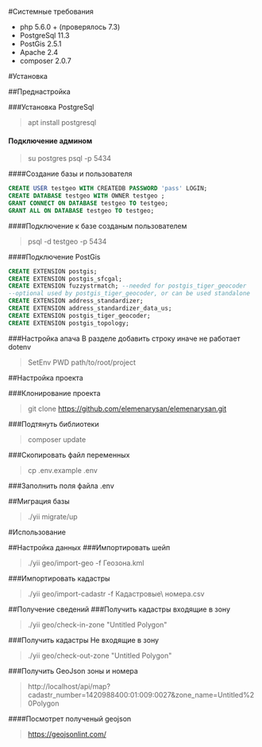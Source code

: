 #Системные требования 
- php 5.6.0 + (проверялось 7.3)
- PostgreSql 11.3
- PostGis 2.5.1
- Apache  2.4
- composer 2.0.7

#Установка

##Преднастройка

###Установка PostgreSql
> apt install postgresql

#### Подключение админом
> su postgres
> psql -p 5434

####Создание базы и пользователя
``` sql
CREATE USER testgeo WITH CREATEDB PASSWORD 'pass' LOGIN;
CREATE DATABASE testgeo WITH OWNER testgeo ;
GRANT CONNECT ON DATABASE testgeo TO testgeo;
GRANT ALL ON DATABASE testgeo TO testgeo;
```
####Подключение к базе созданым пользователем
> psql -d testgeo -p 5434 

####Подключение PostGis
``` sql
CREATE EXTENSION postgis;
CREATE EXTENSION postgis_sfcgal;
CREATE EXTENSION fuzzystrmatch; --needed for postgis_tiger_geocoder
--optional used by postgis_tiger_geocoder, or can be used standalone
CREATE EXTENSION address_standardizer;
CREATE EXTENSION address_standardizer_data_us;
CREATE EXTENSION postgis_tiger_geocoder;
CREATE EXTENSION postgis_topology;
```

###Настройка апача
В разделе добавить строку иначе не работает dotenv
> SetEnv PWD path/to/root/project

##Настройка проекта

###Клонирование проекта
>git clone https://github.com/elemenarysan/elemenarysan.git

###Подтянуть библиотеки
> composer update

###Скопировать файл переменных
>cp .env.example .env

###Заполнить поля файла .env

##Миграция базы
>./yii migrate/up

#Использование

##Настройка данных
###Импортировать шейп
> ./yii geo/import-geo  -f Геозона.kml 

###Импортировать кадастры
> ./yii geo/import-cadastr -f Кадастровые\ номера.csv

##Получение сведений
###Получить кадастры входящие в зону
> ./yii geo/check-in-zone  "Untitled Polygon"

###Получить кадастры Не входящие в зону
> ./yii geo/check-out-zone  "Untitled Polygon"

###Получить GeoJson зоны и номера
> http://localhost/api/map?cadastr_number=1420988400:01:009:0027&zone_name=Untitled%20Polygon

####Посмотрет полученый geojson
> https://geojsonlint.com/


